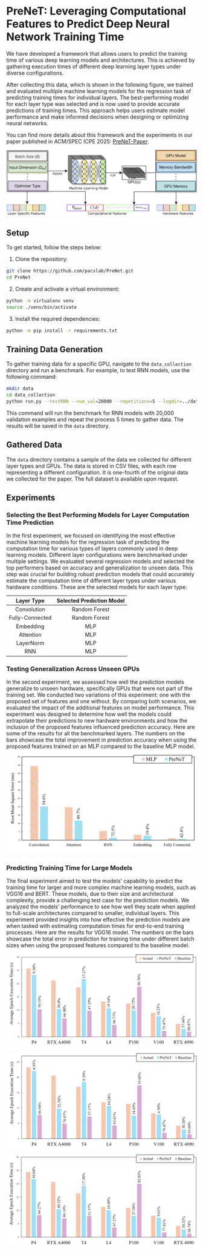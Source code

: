 # PreNeT: Leveraging Computational Features to Predict Deep Neural Network Training Time

We have developed a framework that allows users to predict the training time of various deep learning models and architectures. This is achieved by gathering execution times of different deep learning layer types under diverse configurations.

After collecting this data, which is shown in the following figure, we trained and evaluated multiple machine learning models for the regression task of predicting training times for individual layers. The best-performing model for each layer type was selected and is now used to provide accurate predictions of training times. This approach helps users estimate model performance and make informed decisions when designing or optimizing neural networks.

You can find more details about this framework and the experiments in our paper published in ACM/SPEC ICPE 2025: [PreNeT-Paper](./docs/Paper_PreNeT_2025.pdf).

![System Overview](./docs/CFPredOverview.png "System Architecture")



## Setup

To get started, follow the steps below:

1. Clone the repository:

```bash
git clone https://github.com/pacslab/PreNet.git
cd PreNet
```

2. Create and activate a virtual environment:
```bash
python -m virtualenv venv
source ./venv/bin/activate
```

3. Install the required dependencies:
```bash
python -m pip install -r requirements.txt
```


## Training Data Generation
To gather training data for a specific GPU, navigate to the `data_collection` directory and run a benchmark. For example, to test RNN models, use the following command:

```bash
mkdir data
cd data_collection
python run.py --testRNN --num_val=20000 --repetitions=5 --logdir=../data 
```

This command will run the benchmark for RNN models with 20,000 validation examples and repeat the process 5 times to gather data. The results will be saved in the `data` directory.

## Gathered Data
The `data` directory contains a sample of the data we collected for different layer types and GPUs. The data is stored in CSV files, with each row representing a different configuration. It is one-fourth of the original data we collected for the paper. The full dataset is available upon request.


## Experiments

### Selecting the Best Performing Models for Layer Computation Time Prediction
In the first experiment, we focused on identifying the most effective machine learning models for the regression task of predicting the computation time for various types of layers commonly used in deep learning models. Different layer configurations were benchmarked under multiple settings. We evaluated several regression models and selected the top performers based on accuracy and generalization to unseen data. This step was crucial for building robust prediction models that could accurately estimate the computation time of different layer types under various hardware conditions. These are the selected models for each layer type:

<div align="center">

| Layer Type  | Selected Prediction Model |
|:-----------:|:-------------------------:|
| Convolution        | Random Forest             |
| Fully-Connected       | Random Forest             |
| Embedding   | MLP                       |
| Attention   | MLP                       |
| LayerNorm   | MLP                       |
| RNN         | MLP                       |

</div>

### Testing Generalization Across Unseen GPUs
In the second experiment, we assessed how well the prediction models generalize to unseen hardware, specifically GPUs that were not part of the training set. We conducted two variations of this experiment: one with the proposed set of features and one without. By comparing both scenarios, we evaluated the impact of the additional features on model performance. This experiment was designed to determine how well the models could extrapolate their predictions to new hardware environments and how the inclusion of the proposed features influenced prediction accuracy. Here are some of the results for all the benchmarked layers. The numbers on the bars showcase the total improvement in prediction accuracy when using the proposed features trained on an MLP compared to the baseline MLP model.

![MLPvsPreNeTUnseenGPU](./docs/MLPvsPreNeTUnseenGPU.png "MLPvsPreNeTUnseenGPU")


### Predicting Training Time for Large Models
The final experiment aimed to test the models' capability to predict the training time for larger and more complex machine learning models, such as VGG16 and BERT. These models, due to their size and architectural complexity, provide a challenging test case for the prediction models. We analyzed the models’ performance to see how well they scale when applied to full-scale architectures compared to smaller, individual layers. This experiment provided insights into how effective the prediction models are when tasked with estimating computation times for end-to-end training processes. Here are the results for VGG16 model. The numbers on the bars showcase the total error in prediction for training time under different batch sizes when using the proposed features compared to the baseline model.

![Batch16-VGG-16](./docs/Batch16-VGG-16.png "Batch16-VGG-16")

![Batch32-VGG-16](./docs/Batch32-VGG-16.png "Batch32-VGG-16")

![Batch64-VGG-16](./docs/Batch64-VGG-16.png "Batch16-VGG-16")
